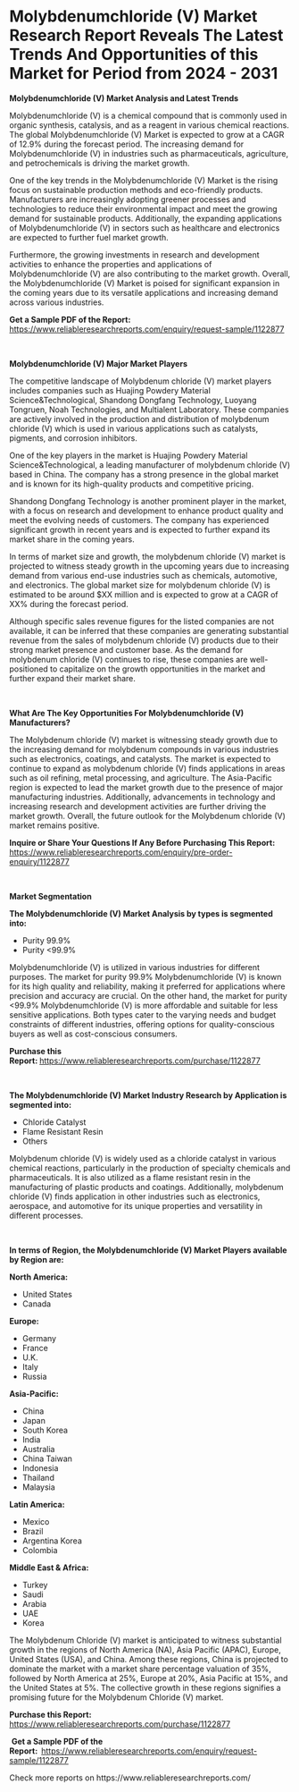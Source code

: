 <p><h1>Molybdenumchloride (V) Market Research Report Reveals The Latest Trends And Opportunities of this Market for Period from 2024 - 2031</h1></p><p><strong>Molybdenumchloride (V) Market Analysis and Latest Trends</strong></p>
<p><p>Molybdenumchloride (V) is a chemical compound that is commonly used in organic synthesis, catalysis, and as a reagent in various chemical reactions. The global Molybdenumchloride (V) Market is expected to grow at a CAGR of 12.9% during the forecast period. The increasing demand for Molybdenumchloride (V) in industries such as pharmaceuticals, agriculture, and petrochemicals is driving the market growth.</p><p>One of the key trends in the Molybdenumchloride (V) Market is the rising focus on sustainable production methods and eco-friendly products. Manufacturers are increasingly adopting greener processes and technologies to reduce their environmental impact and meet the growing demand for sustainable products. Additionally, the expanding applications of Molybdenumchloride (V) in sectors such as healthcare and electronics are expected to further fuel market growth.</p><p>Furthermore, the growing investments in research and development activities to enhance the properties and applications of Molybdenumchloride (V) are also contributing to the market growth. Overall, the Molybdenumchloride (V) Market is poised for significant expansion in the coming years due to its versatile applications and increasing demand across various industries.</p></p>
<p><strong>Get a Sample PDF of the Report:&nbsp;</strong> <a href="https://www.reliableresearchreports.com/enquiry/request-sample/1122877">https://www.reliableresearchreports.com/enquiry/request-sample/1122877</a></p>
<p>&nbsp;</p>
<p><strong>Molybdenumchloride (V) Major Market Players</strong></p>
<p><p>The competitive landscape of Molybdenum chloride (V) market players includes companies such as Huajing Powdery Material Science&Technological, Shandong Dongfang Technology, Luoyang Tongruen, Noah Technologies, and Multialent Laboratory. These companies are actively involved in the production and distribution of molybdenum chloride (V) which is used in various applications such as catalysts, pigments, and corrosion inhibitors.</p><p>One of the key players in the market is Huajing Powdery Material Science&Technological, a leading manufacturer of molybdenum chloride (V) based in China. The company has a strong presence in the global market and is known for its high-quality products and competitive pricing.</p><p>Shandong Dongfang Technology is another prominent player in the market, with a focus on research and development to enhance product quality and meet the evolving needs of customers. The company has experienced significant growth in recent years and is expected to further expand its market share in the coming years.</p><p>In terms of market size and growth, the molybdenum chloride (V) market is projected to witness steady growth in the upcoming years due to increasing demand from various end-use industries such as chemicals, automotive, and electronics. The global market size for molybdenum chloride (V) is estimated to be around $XX million and is expected to grow at a CAGR of XX% during the forecast period.</p><p>Although specific sales revenue figures for the listed companies are not available, it can be inferred that these companies are generating substantial revenue from the sales of molybdenum chloride (V) products due to their strong market presence and customer base. As the demand for molybdenum chloride (V) continues to rise, these companies are well-positioned to capitalize on the growth opportunities in the market and further expand their market share.</p></p>
<p>&nbsp;</p>
<p><strong>What Are The Key Opportunities For Molybdenumchloride (V) Manufacturers?</strong></p>
<p><p>The Molybdenum chloride (V) market is witnessing steady growth due to the increasing demand for molybdenum compounds in various industries such as electronics, coatings, and catalysts. The market is expected to continue to expand as molybdenum chloride (V) finds applications in areas such as oil refining, metal processing, and agriculture. The Asia-Pacific region is expected to lead the market growth due to the presence of major manufacturing industries. Additionally, advancements in technology and increasing research and development activities are further driving the market growth. Overall, the future outlook for the Molybdenum chloride (V) market remains positive.</p></p>
<p><strong>Inquire or Share Your Questions If Any Before Purchasing This Report:</strong> <a href="https://www.reliableresearchreports.com/enquiry/pre-order-enquiry/1122877">https://www.reliableresearchreports.com/enquiry/pre-order-enquiry/1122877</a></p>
<p>&nbsp;</p>
<p><strong>Market Segmentation</strong></p>
<p><strong>The Molybdenumchloride (V) Market Analysis by types is segmented into:</strong></p>
<p><ul><li>Purity 99.9%</li><li>Purity <99.9%</li></ul></p>
<p><p>Molybdenumchloride (V) is utilized in various industries for different purposes. The market for purity 99.9% Molybdenumchloride (V) is known for its high quality and reliability, making it preferred for applications where precision and accuracy are crucial. On the other hand, the market for purity <99.9% Molybdenumchloride (V) is more affordable and suitable for less sensitive applications. Both types cater to the varying needs and budget constraints of different industries, offering options for quality-conscious buyers as well as cost-conscious consumers.</p></p>
<p><strong>Purchase this Report:&nbsp;</strong><a href="https://www.reliableresearchreports.com/purchase/1122877">https://www.reliableresearchreports.com/purchase/1122877</a></p>
<p>&nbsp;</p>
<p><strong>The Molybdenumchloride (V) Market Industry Research by Application is segmented into:</strong></p>
<p><ul><li>Chloride Catalyst</li><li>Flame Resistant Resin</li><li>Others</li></ul></p>
<p><p>Molybdenum chloride (V) is widely used as a chloride catalyst in various chemical reactions, particularly in the production of specialty chemicals and pharmaceuticals. It is also utilized as a flame resistant resin in the manufacturing of plastic products and coatings. Additionally, molybdenum chloride (V) finds application in other industries such as electronics, aerospace, and automotive for its unique properties and versatility in different processes.</p></p>
<p>&nbsp;</p>
<p><strong>In terms of Region, the Molybdenumchloride (V) Market Players available by Region are:</strong></p>
<p>
    <p> <strong> North America: </strong>
        <ul>
            <li>United States</li>
            <li>Canada</li>
        </ul>
        </p> 
    <p> <strong> Europe: </strong>
        <ul>
            <li>Germany</li>
            <li>France</li>
            <li>U.K.</li>
            <li>Italy</li>
            <li>Russia</li>
        </ul>
        </p> 
    <p> <strong> Asia-Pacific: </strong>
        <ul>
            <li>China</li>
            <li>Japan</li>
            <li>South Korea</li>
            <li>India</li>
            <li>Australia</li>
            <li>China Taiwan</li>
            <li>Indonesia</li>
            <li>Thailand</li>
            <li>Malaysia</li>
        </ul>
        </p> 
    <p> <strong> Latin America: </strong>
        <ul>
            <li>Mexico</li>
            <li>Brazil</li>
            <li>Argentina Korea</li>
            <li>Colombia</li>
        </ul>
        </p> 
    <p> <strong> Middle East & Africa: </strong>
        <ul>
            <li>Turkey</li>
            <li>Saudi</li>
            <li>Arabia</li>
            <li>UAE</li>
            <li>Korea</li>
        </ul>
    </p>
    </p>
<p><p>The Molybdenum Chloride (V) market is anticipated to witness substantial growth in the regions of North America (NA), Asia Pacific (APAC), Europe, United States (USA), and China. Among these regions, China is projected to dominate the market with a market share percentage valuation of 35%, followed by North America at 25%, Europe at 20%, Asia Pacific at 15%, and the United States at 5%. The collective growth in these regions signifies a promising future for the Molybdenum Chloride (V) market.</p></p>
<p><strong>Purchase this Report: </strong><a href="https://www.reliableresearchreports.com/purchase/1122877">https://www.reliableresearchreports.com/purchase/1122877</a></p>
<p>&nbsp;<strong>Get a Sample PDF of the Report:&nbsp;&nbsp;</strong><a href="https://www.reliableresearchreports.com/enquiry/request-sample/1122877">https://www.reliableresearchreports.com/enquiry/request-sample/1122877</a></p>
<p><strong></strong></p>
<p>Check more reports on https://www.reliableresearchreports.com/</p>